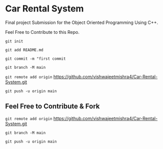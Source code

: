 # Car Rental System

Final project Submission for the Object Oriented Programming Using C++.

Feel Free to Contribute to this Repo.

`git init`

`git add README.md`

`git commit -m "first commit`

`git branch -M main`

`git remote add origin` https://github.com/vishwajeetmishra4/Car-Rental-System.git

`git push -u origin main`

## Feel Free to Contribute & Fork

`git remote add origin` https://github.com/vishwajeetmishra4/Car-Rental-System.git

`git branch -M main`

`git push -u origin main`

